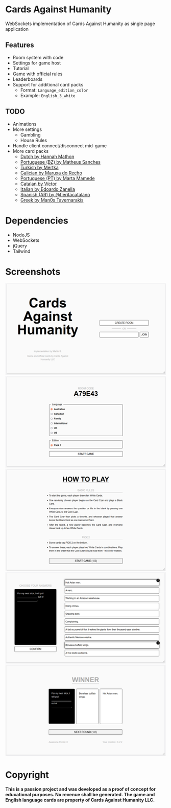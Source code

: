 # Cards Against Humanity
WebSockets implementation of Cards Against Humanity as single page application

## Features
* Room system with code
* Settings for game host
* Tutorial
* Game with official rules
* Leaderboards
* Support for additional card packs
    * Format: `Language_edition_color`
    * Example: `English_3_white`

## TODO
* Animations
* More settings
    * Gambling
    * House Rules
* Handle client connect/disconnect mid-game
* More card packs
    * [Dutch by Hannah Mathon](https://cdn.sanity.io/files/vc07edlh/production/137a2a1e13b9e10d3d8560d971af0e74967ec523.pdf)
    * [Portuguese (BZ) by Matheus Sanches](https://cdn.sanity.io/files/vc07edlh/production/849396f7cd3faae13068827c3075e625786a7aa2.pdf)
    * [Turkish by Mertka](https://cdn.sanity.io/files/vc07edlh/production/60d725d33d4a2d0519b4df4854551be27a1e439d.pdf)
    * [Galician by Maruxa do Recho](https://cdn.sanity.io/files/vc07edlh/production/1e093000d709e2b0e596a7a4238dfe174a166041.pdf)
    * [Portuguese (PT) by Marta Mamede](https://cdn.sanity.io/files/vc07edlh/production/a18920d2e7ba4f01ac4c657fa7e1dadfb9b3a7f4.pdf)
    * [Catalan by Víctor](https://cdn.sanity.io/files/vc07edlh/production/417171df7b5571ac575579ac262279b1b6472eca.pdf)
    * [Italian by Edoardo Zanella](https://cdn.sanity.io/files/vc07edlh/production/de175aeea29dfb9c8285906dd1e0a4a379fbf747.pdf)
    * [Spanish (AR) by @fieritacatalano](https://cdn.sanity.io/files/vc07edlh/production/70031c73ca91f62d92ca7613f3e748c14ec508f1.pdf)
    * [Greek by Man0s Tavernarakis](https://cdn.sanity.io/files/vc07edlh/production/6c1e4630292b9abb6c74debcefbe3d4e4a28045c.pdf)

# Dependencies
* NodeJS
* WebSockets
* jQuery
* Tailwind

# Screenshots
![Screenshot](images/connect.png)
![Screenshot](images/settings.png)
![Screenshot](images/tutorial.png)
![Screenshot](images/game.png)
![Screenshot](images/results.png)

# Copyright
**This is a passion project and was developed as a proof of concept for educational purposes. No revenue shall be generated. The game and English language cards are property of Cards Against Humanity LLC.**